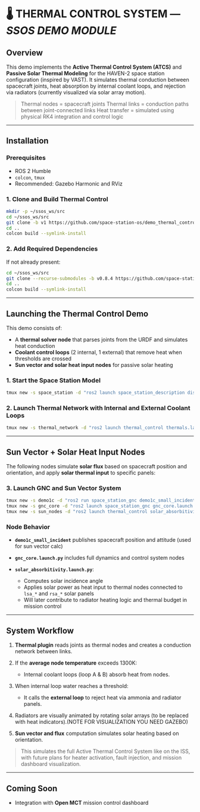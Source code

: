 # 🌡️ THERMAL CONTROL SYSTEM — *SSOS DEMO MODULE*

## Overview

This demo implements the **Active Thermal Control System (ATCS)** and **Passive Solar Thermal Modeling** for the HAVEN-2 space station configuration (inspired by VAST). It simulates thermal conduction between spacecraft joints, heat absorption by internal coolant loops, and rejection via radiators (currently visualized via solar array motion).

> Thermal nodes = spacecraft joints
> Thermal links = conduction paths between joint-connected links
> Heat transfer = simulated using physical RK4 integration and control logic

---

##  Installation

### Prerequisites

* ROS 2 Humble
* `colcon`, `tmux`
* Recommended: Gazebo Harmonic and RViz

### 1. Clone and Build Thermal Control

```bash
mkdir -p ~/ssos_ws/src
cd ~/ssos_ws/src
git clone -b v1 https://github.com/space-station-os/demo_thermal_control.git
cd ..
colcon build --symlink-install
```

### 2. Add Required Dependencies

If not already present:

```bash
cd ~/ssos_ws/src
git clone --recurse-submodules -b v0.8.4 https://github.com/space-station-os/space_station_os.git
cd ..
colcon build --symlink-install
```

---

##  Launching the Thermal Control Demo

This demo consists of:

* A **thermal solver node** that parses joints from the URDF and simulates heat conduction
* **Coolant control loops** (2 internal, 1 external) that remove heat when thresholds are crossed
* **Sun vector and solar heat input nodes** for passive solar heating

### 1. Start the Space Station Model

```bash
tmux new -s space_station -d "ros2 launch space_station_description display.launch.py"
```

### 2. Launch Thermal Network with Internal and External Coolant Loops

```bash
tmux new -s thermal_network -d "ros2 launch thermal_control thermals.launch.py"
```

---

##  Sun Vector + Solar Heat Input Nodes

The following nodes simulate **solar flux** based on spacecraft position and orientation, and apply **solar thermal input** to specific panels:

### 3. Launch GNC and Sun Vector System

```bash
tmux new -s demo1c -d "ros2 run space_station_gnc demo1c_small_incident"
tmux new -s gnc_core -d "ros2 launch space_station_gnc gnc_core.launch.py"
tmux new -s sun_nodes -d "ros2 launch thermal_control solar_absorbitivity.launch.py"
```

### Node Behavior

* **`demo1c_small_incident`** publishes spacecraft position and attitude (used for sun vector calc)
* **`gnc_core.launch.py`** includes full dynamics and control system nodes
* **`solar_absorbitivity.launch.py`**:

  * Computes solar incidence angle
  * Applies solar power as heat input to thermal nodes connected to `lsa_*` and `rsa_*` solar panels
  * Will later contribute to radiator heating logic and thermal budget in mission control

---

##  System Workflow

1. **Thermal plugin** reads joints as thermal nodes and creates a conduction network between links.
2. If the **average node temperature** exceeds 1300K:

   * Internal coolant loops (loop A & B) absorb heat from nodes.
3. When internal loop water reaches a threshold:

   * It calls the **external loop** to reject heat via ammonia and radiator panels.
4. Radiators are visually animated by rotating solar arrays (to be replaced with heat indicators).(NOTE FOR VISUALIZATION YOU NEED GAZEBO)
5. **Sun vector and flux** computation simulates solar heating based on orientation.

> This simulates the full Active Thermal Control System like on the ISS, with future plans for heater activation, fault injection, and mission dashboard visualization.

---

## Coming Soon

* Integration with **Open MCT** mission control dashboard



